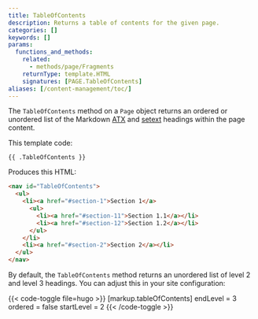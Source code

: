 ```yaml
---
title: TableOfContents
description: Returns a table of contents for the given page.
categories: []
keywords: []
params:
  functions_and_methods:
    related:
      - methods/page/Fragments
    returnType: template.HTML
    signatures: [PAGE.TableOfContents]
aliases: [/content-management/toc/]
---
```


The `TableOfContents` method on a `Page` object returns an ordered or unordered list of the Markdown [ATX] and [setext] headings within the page content.

[atx]: https://spec.commonmark.org/0.30/#atx-headings
[setext]: https://spec.commonmark.org/0.30/#setext-headings

This template code:

```go-html-template
{{ .TableOfContents }}
```

Produces this HTML:

```html
<nav id="TableOfContents">
  <ul>
    <li><a href="#section-1">Section 1</a>
      <ul>
        <li><a href="#section-11">Section 1.1</a></li>
        <li><a href="#section-12">Section 1.2</a></li>
      </ul>
    </li>
    <li><a href="#section-2">Section 2</a></li>
  </ul>
</nav>
```

By default, the `TableOfContents` method returns an unordered list of level 2 and level 3 headings. You can adjust this in your site configuration:

{{< code-toggle file=hugo >}}
[markup.tableOfContents]
endLevel = 3
ordered = false
startLevel = 2
{{< /code-toggle >}}
